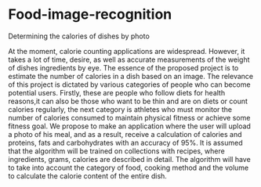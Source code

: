 # Food-image-recognition
Determining the calories of dishes by photo

At the moment, calorie counting applications are widespread. However, it takes a lot of time, desire, as well as accurate measurements of the weight of dishes ingredients by eye. The essence of the proposed project is to estimate the number of calories in a dish based on an image. The relevance of this project is dictated by various categories of people who can become potential users. Firstly, these are people who follow diets for health reasons,it can also be those who want to be thin and are on diets or count calories regularly, the next category is athletes who must monitor the number of calories consumed to maintain physical fitness or achieve some fitness goal.
We propose to make an application where the user will upload a photo of his meal, and as a result, receive a calculation of calories and proteins, fats and carbohydrates with an accuracy of 95%. It is assumed that the algorithm will be trained on collections with recipes, where ingredients, grams, calories are described in detail. The algorithm will have to take into account the category of food, cooking method and the volume to calculate the calorie content of the entire dish.
